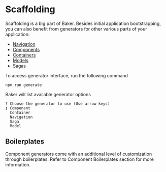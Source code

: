 # Scaffolding

Scaffolding is a big part of Baker. Besides initial application bootstrapping, you can also benefit from generators for  other various parts of your application:

* [Navigation](/scaffolding/navigation.md)
* [Components](/scaffolding/components.md)
* [Containers](/scaffolding/containers.md)
* [Models](/scaffolding/models.md)
* [Sagas](/scaffolding/sagas.md)

To access generator interface, run the following command

```
npm run generate
``` 

Baker will list available generator options

```
? Choose the generator to use (Use arrow keys)
❯ Component
  Container
  Navigation
  Saga
  Model
```

## Boilerplates

Component generators come with an additional level of customization through boilerplates. Refer to Component Boilerplates section for more information.

